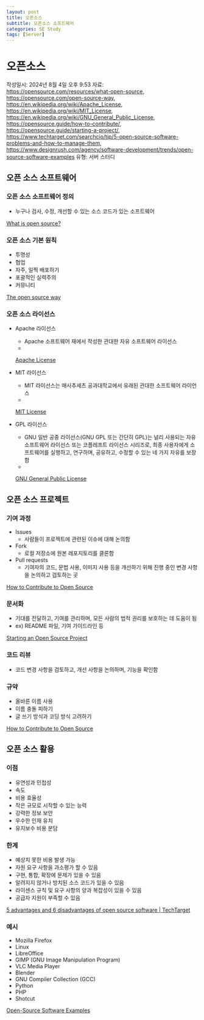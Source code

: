 ```yaml
---
layout: post
title: 오픈소스
subtitle: 오픈소스 소프트웨어
categories: SE Study
tags: [Server]
---
```



# 오픈소스

작성일시: 2024년 8월 4일 오후 9:53
자료: https://opensource.com/resources/what-open-source, https://opensource.com/open-source-way, https://en.wikipedia.org/wiki/Apache_License, https://en.wikipedia.org/wiki/MIT_License, https://en.wikipedia.org/wiki/GNU_General_Public_License, https://opensource.guide/how-to-contribute/, https://opensource.guide/starting-a-project/, https://www.techtarget.com/searchcio/tip/5-open-source-software-problems-and-how-to-manage-them, https://www.designrush.com/agency/software-development/trends/open-source-software-examples
유형: 서버 스터디

## 오픈 소스 소프트웨어

### 오픈 소스 소프트웨어 정의

- 누구나 검사, 수정, 개선할 수 있는 소스 코드가 있는 소프트웨어

[What is open source?](https://opensource.com/resources/what-open-source)

### 오픈 소스 기본 원칙

- 투명성
- 협업
- 자주, 일찍 배포하기
- 포괄적인 실력주의
- 커뮤니티

[The open source way](https://opensource.com/open-source-way)

### 오픈 소스 라이선스

- Apache 라이선스
    - Apache 소프트웨어 재에서 작성한 관대한 자유 소프트웨어 라이선스
    - 
    
    [Apache License](https://en.wikipedia.org/wiki/Apache_License)
    

- MIT 라이선스
    - MIT 라이선스는 매사추세츠 공과대학교에서 유래된 관대한 소프트웨어 라이언스
    - 
    
    [MIT License](https://en.wikipedia.org/wiki/MIT_License)
    

- GPL 라이선스
    - GNU 일반 공중 라이선스(GNU GPL 또는 간단히 GPL)는 널리 사용되는 자유 소프트웨어 라이선스 또는 코플레프트 라이선스 시리즈로, 최종 사용자에게 소프트웨어를 실행하고, 연구하며, 공유하고, 수정할 수 있는 네 가지 자유를 보장함
    - 
    
    [GNU General Public License](https://en.wikipedia.org/wiki/GNU_General_Public_License)
    

## 오픈 소스 프로젝트

### 기여 과정

- Issues
    - 사람들이 프로젝트에 관련된 이슈에 대해 논의함
- Fork
    - 로컬 저장소에 원본 레포지토리를 클론함
- Pull requests
    - 기여자의 코드, 문법 사용, 이미지 사용 등을 개선하기 위해 진행 중인 변경 사항을 논의하고 검토하는 곳

[How to Contribute to Open Source](https://opensource.guide/how-to-contribute/)

### 문서화

- 기대를 전달하고, 기여를 관리하며, 모든 사람의 법적 권리를 보호하는 데 도움이 됨
- ex) README 파일, 기여 가이드라인 등

[Starting an Open Source Project](https://opensource.guide/starting-a-project/)

### 코드 리뷰

- 코드 변경 사항을 검토하고, 개선 사항을 논의하며, 기능을 확인함

### 규약

- 올바른 이름 사용
- 이름 충돌 피하기
- 글 쓰기 방식과 코딩 방식 고려하기

[How to Contribute to Open Source](https://opensource.guide/how-to-contribute/)

## 오픈 소스 활용

### 이점

- 유연성과 민첩성
- 속도
- 비용 효율성
- 작은 규모로 시작할 수 있는 능력
- 강력한 정보 보안
- 우수한 인재 유치
- 유지보수 비용 분담

### 한계

- 예상치 못한 비용 발생 가능
- 자원 요구 사항을 과소평가 할 수 있음
- 구현, 통합, 확장에 문제가 있을 수 있음
- 알려지지 않거나 방치된 소스 코드가 있을 수 있음
- 라이센스 규칙 및 요구 사항의 양과 복잡성이 있을 수 있음
- 공급자 지원이 부족할 수 있음

[5 advantages and 6 disadvantages of open source software | TechTarget](https://www.techtarget.com/searchcio/tip/5-open-source-software-problems-and-how-to-manage-them)

### 예시

- Mozilla Firefox
- Linux
- LibreOffice
- GIMP (GNU Image Manipulation Program)
- VLC Media Player
- Blender
- GNU Compiler Collection (GCC)
- Python
- PHP
- Shotcut

[Open-Source Software Examples](https://www.designrush.com/agency/software-development/trends/open-source-software-examples)